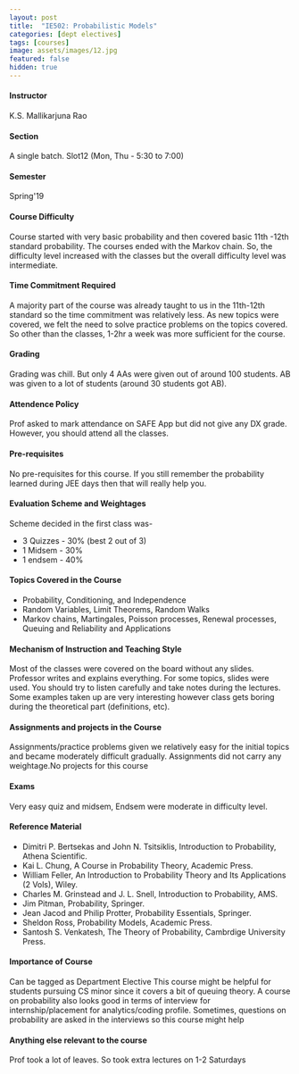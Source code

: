 ```yaml
---
layout: post
title:  "IE502: Probabilistic Models"
categories: [dept electives]
tags: [courses]
image: assets/images/12.jpg
featured: false
hidden: true
---
```


#### Instructor
K.S. Mallikarjuna Rao 

#### Section
A single batch. Slot12 (Mon, Thu - 5:30 to 7:00)

#### Semester
Spring'19

#### Course Difficulty
Course started with very basic probability and then covered basic 11th -12th standard probability. The courses ended with the Markov chain. So, the difficulty level increased with the classes but the overall difficulty level was intermediate. 

#### Time Commitment Required
A majority part of the course was already taught to us in the 11th-12th standard so the time commitment was relatively less. As new topics were covered, we felt the need to solve practice problems on the topics covered. So other than the classes, 1-2hr a week was more sufficient for the course. 

#### Grading
Grading was chill. But only 4 AAs were given out of around 100 students. AB was given to a lot of students (around 30 students got AB).

#### Attendence Policy
Prof asked to mark attendance on SAFE App but did not give any DX grade. However, you should attend all the classes.

#### Pre-requisites
No pre-requisites for this course. If you still remember the probability learned during JEE days then that will really help you. 

#### Evaluation Scheme and Weightages
Scheme decided in the first class was-
* 3 Quizzes -  30% (best 2 out of 3)
* 1 Midsem - 30%
* 1 endsem - 40%

#### Topics Covered in the Course
* Probability, Conditioning, and Independence
* Random Variables, Limit Theorems, Random Walks
* Markov chains, Martingales, Poisson processes, Renewal processes, Queuing and Reliability and Applications

#### Mechanism of Instruction and Teaching Style
Most of the classes were covered on the board without any slides. Professor writes and explains everything. For some topics, slides were used. You should try to listen carefully and take notes during the lectures. Some examples taken up are very interesting however class gets boring during the theoretical part (definitions, etc).

#### Assignments and projects in the Course
Assignments/practice problems given we relatively easy for the initial topics and became moderately difficult gradually. Assignments did not carry any weightage.No projects for this course

#### Exams
Very easy quiz and midsem, Endsem were moderate in difficulty level.

#### Reference Material
* Dimitri P. Bertsekas and John N. Tsitsiklis, Introduction to Probability, Athena Scientific.
* Kai L. Chung, A Course in Probability Theory, Academic Press.
* William Feller, An Introduction to Probability Theory and Its Applications (2 Vols), Wiley.
* Charles M. Grinstead and J. L. Snell, Introduction to Probability, AMS.
* Jim Pitman, Probability, Springer.
* Jean Jacod and Philip Protter, Probability Essentials, Springer.
* Sheldon Ross, Probability Models, Academic Press.
* Santosh S. Venkatesh, The Theory of Probability, Cambrdige University Press.
 
#### Importance of Course
Can be tagged as Department Elective
This course might be helpful for students pursuing CS minor since it covers a bit of queuing theory.
 A course on probability also looks good in terms of interview for internship/placement for analytics/coding profile. Sometimes, questions on probability are asked in the interviews so this course might help

#### Anything else relevant to the course
Prof took a lot of leaves. So took extra lectures on 1-2 Saturdays
